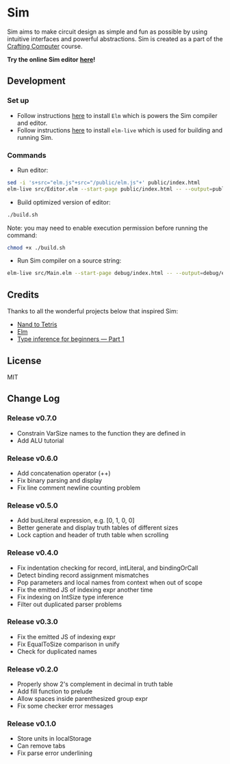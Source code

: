 # Sim

Sim aims to make circuit design as simple and fun as possible by using intuitive interfaces and powerful abstractions. Sim is created as a part of the [Crafting Computer](https://kevinli.gitbook.io/crafting-computer/) course.

**Try the online Sim editor** [**here**](https://alienkevin.github.io/sim-lang/)**!**

## Development

### Set up

* Follow instructions [here](https://guide.elm-lang.org/install/) to install `Elm` which is powers the Sim compiler and editor.
* Follow instructions [here](https://github.com/wking-io/elm-live) to install `elm-live` which is used for building and running Sim.

### Commands

* Run editor:
```bash
sed -i 's+src="elm.js"+src="/public/elm.js"+' public/index.html
elm-live src/Editor.elm --start-page public/index.html -- --output=public/elm.js
```

* Build optimized version of editor:
```bash
./build.sh
```

Note: you may need to enable execution permission before running the command:

```bash
chmod +x ./build.sh
```

* Run Sim compiler on a source string:
```bash
elm-live src/Main.elm --start-page debug/index.html -- --output=debug/elm.js
```

## Credits

Thanks to all the wonderful projects below that inspired Sim:

* [Nand to Tetris](https://www.nand2tetris.org/)
* [Elm](http://elm-lang.org/)
* [Type inference for beginners — Part 1](https://medium.com/@dhruvrajvanshi/type-inference-for-beginners-part-1-3e0a5be98a4b)

## License

MIT

## Change Log

### Release v0.7.0

* Constrain VarSize names to the function they are defined in
* Add ALU tutorial

### Release v0.6.0

* Add concatenation operator \(++\)
* Fix binary parsing and display
* Fix line comment newline counting problem

### Release v0.5.0

* Add busLiteral expression, e.g. \[0, 1, 0, 0\]
* Better generate and display truth tables of different sizes
* Lock caption and header of truth table when scrolling

### Release v0.4.0

* Fix indentation checking for record, intLiteral, and bindingOrCall
* Detect binding record assignment mismatches
* Pop parameters and local names from context when out of scope
* Fix the emitted JS of indexing expr another time
* Fix indexing on IntSize type inference
* Filter out duplicated parser problems

### Release v0.3.0

* Fix the emitted JS of indexing expr
* Fix EqualToSize comparison in unify
* Check for duplicated names

### Release v0.2.0

* Properly show 2's complement in decimal in truth table
* Add fill function to prelude
* Allow spaces inside parenthesized group expr
* Fix some checker error messages

### Release v0.1.0

* Store units in localStorage
* Can remove tabs
* Fix parse error underlining
